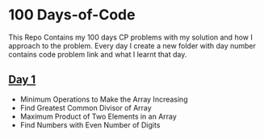 # 100 Days-of-Code
This Repo Contains my 100 days CP problems with my solution and how I approach to the problem. Every day I create a new folder with day number contains code problem link and what I learnt that day.

## [Day 1](Day%201)
- Minimum Operations to Make the Array Increasing
- Find Greatest Common Divisor of Array
- Maximum Product of Two Elements in an Array
- Find Numbers with Even Number of Digits